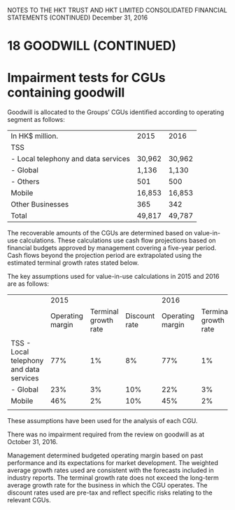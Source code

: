 NOTES TO THE HKT TRUST AND HKT LIMITED CONSOLIDATED FINANCIAL STATEMENTS (CONTINUED) December 31, 2016

# 18 GOODWILL (CONTINUED)

# Impairment tests for CGUs containing goodwill

Goodwill is allocated to the Groups’ CGUs identified according to operating segment as follows:

<table><tr><td>In HK$ million.</td><td>2015</td><td>2016</td></tr><tr><td>TSS</td><td></td><td></td></tr><tr><td>- Local telephony and data services</td><td>30,962</td><td>30,962</td></tr><tr><td>- Global</td><td>1,136</td><td>1,130</td></tr><tr><td>- Others</td><td>501</td><td>500</td></tr><tr><td>Mobile</td><td>16,853</td><td>16,853</td></tr><tr><td>Other Businesses</td><td>365</td><td>342</td></tr><tr><td>Total</td><td>49,817</td><td>49,787</td></tr></table>

The recoverable amounts of the CGUs are determined based on value-in-use calculations. These calculations use cash flow projections based on financial budgets approved by management covering a five-year period. Cash flows beyond the projection period are extrapolated using the estimated terminal growth rates stated below.

The key assumptions used for value-in-use calculations in 2015 and 2016 are as follows:

<table><tr><td rowspan="2"></td><td colspan="3">2015</td><td colspan="3">2016</td></tr><tr><td>Operating margin</td><td>Terminal growth rate</td><td>Discount rate</td><td>Operating margin</td><td>Terminal growth rate</td><td>Discount rate</td></tr><tr><td></td><td></td><td></td><td></td><td></td><td></td><td></td></tr><tr><td>TSS - Local telephony and data services</td><td>77%</td><td>1%</td><td>8%</td><td>77%</td><td>1%</td><td>8%</td></tr><tr><td>- Global</td><td>23%</td><td>3%</td><td>10%</td><td>22%</td><td>3%</td><td>10%</td></tr><tr><td>Mobile</td><td>46%</td><td>2%</td><td>10%</td><td>45%</td><td>2%</td><td>9%</td></tr><tr><td></td><td></td><td></td><td></td><td></td><td></td><td></td></tr></table>

These assumptions have been used for the analysis of each CGU.

There was no impairment required from the review on goodwill as at October 31, 2016.

Management determined budgeted operating margin based on past performance and its expectations for market development. The weighted average growth rates used are consistent with the forecasts included in industry reports. The terminal growth rate does not exceed the long-term average growth rate for the business in which the CGU operates. The discount rates used are pre-tax and reflect specific risks relating to the relevant CGUs.